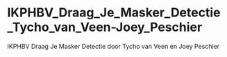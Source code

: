 # IKPHBV_Draag_Je_Masker_Detectie_Tycho_van_Veen-Joey_Peschier
IKPHBV Draag Je Masker Detectie door Tycho van Veen en Joey Peschier
